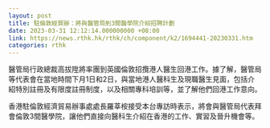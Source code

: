 ```yaml
---
layout: post
title: 駐倫敦經貿辦：將與醫管局到3間醫學院介紹招聘計劃
date: 2023-03-31 12:12:14.000000000 +08:00
link: https://news.rthk.hk/rthk/ch/component/k2/1694441-20230331.htm
categories: rthk
---
```


醫管局行政總裁高拔陞將率團到英國倫敦招攬港人醫生回港工作。據了解，醫管局等代表會在當地時間下月1日和2日，與當地港人醫科生及現職醫生見面，包括介紹特別註冊及有限度註冊制度，以及相關專科培訓等，並了解他們回港工作意向。

香港駐倫敦經濟貿易辦事處處長羅莘桉接受本台專訪時表示，將會與醫管局代表拜會倫敦3間醫學院，讓他們直接向醫科生介紹在香港的工作、實習及晉升機會等。
